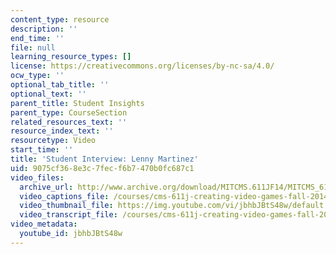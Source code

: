 ```yaml
---
content_type: resource
description: ''
end_time: ''
file: null
learning_resource_types: []
license: https://creativecommons.org/licenses/by-nc-sa/4.0/
ocw_type: ''
optional_tab_title: ''
optional_text: ''
parent_title: Student Insights
parent_type: CourseSection
related_resources_text: ''
resource_index_text: ''
resourcetype: Video
start_time: ''
title: 'Student Interview: Lenny Martinez'
uid: 9075cf36-8e3c-7fec-f6b7-470b0fc687c1
video_files:
  archive_url: http://www.archive.org/download/MITCMS.611JF14/MITCMS_611JF14_Lenny_Martinez_300k.mp4
  video_captions_file: /courses/cms-611j-creating-video-games-fall-2014/9060bed10f405ec4bdab1b58562ac4f8_jbhbJBtS48w.vtt
  video_thumbnail_file: https://img.youtube.com/vi/jbhbJBtS48w/default.jpg
  video_transcript_file: /courses/cms-611j-creating-video-games-fall-2014/d59ab1fcf4ed67f563ef668dbb8e2339_jbhbJBtS48w.pdf
video_metadata:
  youtube_id: jbhbJBtS48w
---
```

